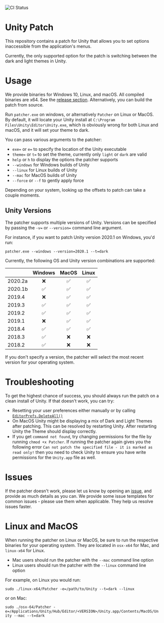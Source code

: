 ![CI Status](https://github.com/aevitas/unity-patch/workflows/CI/badge.svg)

Unity Patch
===========

This repository contains a patch for Unity that allows you to set options inaccessible from the application's menus.

Currently, the only supported option for the patch is switching between the dark and light themes in Unity.

Usage
=====

We provide binaries for Windows 10, Linux, and macOS. All compiled binaries are x64.
See the [release section](https://github.com/aevitas/unity-patch/releases).
Alternatively, you can build the patch from source.

Run `patcher.exe` on windows, or alternatively `Patcher` on Linux or MacOS. By default, it will locate your Unity install
at `C:\Program Files\Unity\Editor\Unity.exe`, which is obviously wrong for both Linux and macOS, and it will set your theme to dark.

You can pass various arguments to the patcher:

* `exe=` or `e=` to specify the location of the Unity executable
* `theme=` or `t=` to set the theme, currently only `light` or `dark` are valid
* `help` or `h` to display the options the patcher supports
* `--windows` for Windows builds of Unity
* `--linux` for Linux builds of Unity
* `--mac` for MacOS builds of Unity
* `--force` or `--f` to gently apply force

Depending on your system, looking up the offsets to patch can take a couple moments.

Unity Versions
--------------

The patcher supports multiple versions of Unity. Versions can be specified by passing the `-v=` or `--version=` command line argument.

For instance, if you want to patch Unity version 2020.1 on Windows, you'd run:

```
patcher.exe --windows --version=2020.1 --t=dark
```

Currently, the following OS and Unity version combinations are supported:

|         | Windows            | MacOS              | Linux              |
|---------|:------------------:|:------------------:|:------------------:|
| 2020.2a |         :x:        | :white_check_mark: | :white_check_mark: |
| 2020.1b | :white_check_mark: | :white_check_mark: | :white_check_mark: |
| 2019.4  |         :x:        | :white_check_mark: | :white_check_mark: |
| 2019.3  | :white_check_mark: | :white_check_mark: | :white_check_mark: |
| 2019.2  | :white_check_mark: | :white_check_mark: | :white_check_mark: |
| 2019.1  |         :x:        | :white_check_mark: | :white_check_mark: | 
| 2018.4  | :white_check_mark: | :white_check_mark: | :white_check_mark: |
| 2018.3  | :white_check_mark: |         :x:        |         :x:        |
| 2018.2  | :white_check_mark: |         :x:        |         :x:        |

If you don't specify a version, the patcher will select the most recent version for your operating system.

Troubleshooting
===============

To get the highest chance of success, you should always run the patch on a clean install of Unity. If that doesn't work, you can try:

* Resetting your user preferences either manually or by calling [`EditorPrefs.DeleteAll()`](https://github.com/aevitas/unity-patch/issues/17#issuecomment-592070343)
* On MacOS Unity might be displaying a mix of Dark and Light Themes after patching. This can be resolved by restarting Unity. After restarting Unity the Theme should display correctly.
* If you get `command not found`, try changing permissions for the file by running `chmod +x Patcher`. If running the patcher again gives you the following error `Can not patch the specified file - it is marked as read only!` then you need to check Unity to ensure you have write permissions for the `Unity.app` file as well.

Issues
======

If the patcher doesn't work, please let us know by opening an [issue](https://github.com/aevitas/unity-patch/issues), and provide as much details as you can. We provide some issue templates for common issues - please use them when applicable. They help us resolve issues faster.

Linux and MacOS
===============

When running the patcher on Linux or MacOS, be sure to run the respective binaries for your operating system. They are located in `osx-x64` for Mac, and `linux-x64` for Linux.

* Mac users should run the patcher with the `--mac` command line option
* Linux users should run the patcher with the `--linux` command line option

For example, on Linux you would run:

`sudo ./linux-x64/Patcher -e=/path/to/Unity --t=dark --linux`

or on Mac:

`sudo ./osx-64/Patcher -e=/Applications/Unity/Hub/Editor/<VERSION>/Unity.app/Contents/MacOS/Unity --mac --t=dark`
